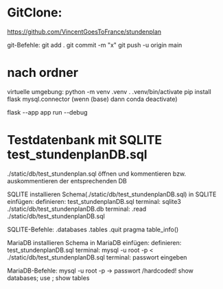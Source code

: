 # GitClone:
https://github.com/VincentGoesToFrance/stundenplan

git-Befehle:
    git add .
    git commit -m "x"
    git push -u origin main

# nach ordner
virtuelle umgebung: python -m venv .venv
. .venv/bin/activate
pip install flask mysql.connector
(wenn (base) dann conda deactivate)

flask --app app run --debug

# Testdatenbank mit SQLITE test_stundenplanDB.sql

./static/db/test_stundenplan.sql öffnen und kommentieren bzw. auskommentieren der entsprechenden DB

SQLITE installieren
Schema(./static/db/test_stundenplanDB.sql) in SQLITE einfügen:
    definieren: test_stundenplanDB.sql
    terminal: sqlite3 ./static/db/test_stundenplanDB.db
    terminal: .read ./static/db/test_stundenplanDB.sql

SQLITE-Befehle:
.databases
.tables
.quit
pragma table_info(<tabellenname>)

MariaDB installieren
Schema in MariaDB einfügen:
    definieren: test_stundenplanDB.sql
    terminal: mysql -u root -p < ./static/db/test_stundenplanDB.sql
    terminal: passwort eingeben

MariaDB-Befehle:
mysql -u root -p -> passwort /hardcoded!
show databases;
use <database>;
show tables <database>
